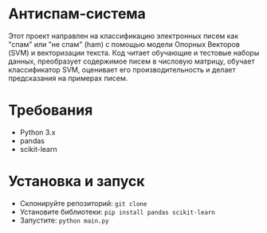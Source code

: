 # Антиспам-система
Этот проект направлен на классификацию электронных писем как "спам" или "не спам" (ham) с помощью модели Опорных Векторов (SVM) и векторизации текста. Код читает обучающие и тестовые наборы данных, преобразует содержимое писем в числовую матрицу, обучает классификатор SVM, оценивает его производительность и делает предсказания на примерах писем.

# Требования
 - Python 3.x
 - pandas
 - scikit-learn

# Установка и запуск
 - Склонируйте репозиторий:
`git clone `
 - Установите библиотеки:
`pip install pandas scikit-learn`
 - Запустите:
`python main.py`

